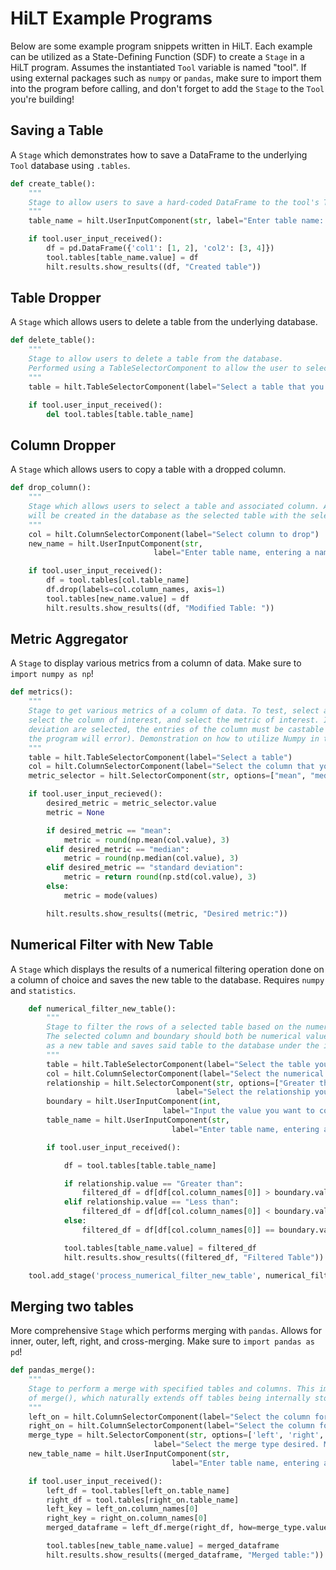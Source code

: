 # HiLT Example Programs
Below are some example program snippets written in HiLT. Each example can be utilized as a State-Defining Function (SDF) to create a `Stage` in a HiLT program. Assumes the instantiated `Tool` variable is named "tool". If using external packages such as `numpy` or `pandas`, make sure to import them into the program before calling, and don't forget to add the `Stage` to the `Tool` you're building!

## Saving a Table

A `Stage` which demonstrates how to save a DataFrame to the underlying `Tool` database using `.tables`.

```python
def create_table():
    """
    Stage to allow users to save a hard-coded DataFrame to the tool's Tables with a user-inputted name.
    """
    table_name = hilt.UserInputComponent(str, label="Enter table name: ")

    if tool.user_input_received():
        df = pd.DataFrame({'col1': [1, 2], 'col2': [3, 4]})
        tool.tables[table_name.value] = df
        hilt.results.show_results((df, "Created table"))
```

## Table Dropper

A `Stage` which allows users to delete a table from the underlying database.

```python
def delete_table():
    """
    Stage to allow users to delete a table from the database.
    Performed using a TableSelectorComponent to allow the user to select the table of interest.
    """
    table = hilt.TableSelectorComponent(label="Select a table that you want to delete from the database.")

    if tool.user_input_received():
        del tool.tables[table.table_name]
```

## Column Dropper

A `Stage` which allows users to copy a table with a dropped column.

```python
def drop_column():
    """
    Stage which allows users to select a table and associated column. A new table with the inputted name
    will be created in the database as the selected table with the selected column dropped.
    """
    col = hilt.ColumnSelectorComponent(label="Select column to drop")
    new_name = hilt.UserInputComponent(str,
                                label="Enter table name, entering a name that already exists will REWRITE the original table.")

    if tool.user_input_received():
        df = tool.tables[col.table_name]
        df.drop(labels=col.column_names, axis=1)
        tool.tables[new_name.value] = df
        hilt.results.show_results((df, "Modified Table: "))
```


## Metric Aggregator

A `Stage` to display various metrics from a column of data. Make sure to `import numpy as np`!

```python
def metrics():
    """
    Stage to get various metrics of a column of data. To test, select a table in the database,
    select the column of interest, and select the metric of interest. If mean, median, or standard
    deviation are selected, the entries of the column must be castable to integers (otherwise 
    the program will error). Demonstration on how to utilize Numpy in the context of a HiLT program.
    """
    table = hilt.TableSelectorComponent(label="Select a table")
    col = hilt.ColumnSelectorComponent(label="Select the column that you want your metric on")
    metric_selector = hilt.SelectorComponent(str, options=["mean", "median", "mode", "standard deviation"], label="Select the metric you want to see! Mean, median, and standard deviation only work for numerical data.")

    if tool.user_input_recieved():
        desired_metric = metric_selector.value
        metric = None

        if desired_metric == "mean":
            metric = round(np.mean(col.value), 3)
        elif desired_metric == "median":
            metric = round(np.median(col.value), 3)
        elif desired_metric == "standard deviation":
            metric = return round(np.std(col.value), 3)
        else:
            metric = mode(values)

        hilt.results.show_results((metric, "Desired metric:"))
```

## Numerical Filter with New Table 

A `Stage` which displays the results of a numerical filtering operation done on a column of choice and saves the new table to the database. Requires `numpy` and `statistics`. 

```python
    def numerical_filter_new_table():
        """
        Stage to filter the rows of a selected table based on the numerical values in the selected column.
        The selected column and boundary should both be numerical values. The Stage displays the results
        as a new table and saves said table to the database under the inputted table_name.
        """
        table = hilt.TableSelectorComponent(label="Select the table you want to filter")
        col = hilt.ColumnSelectorComponent(label="Select the numerical column to filter on")
        relationship = hilt.SelectorComponent(str, options=["Greater than", "Less than", "Equal to"],
                                     label="Select the relationship you want to filter on")
        boundary = hilt.UserInputComponent(int,
                                  label="Input the value you want to compare the values of your selected column to")
        table_name = hilt.UserInputComponent(str,
                                    label="Enter table name, entering a name that already exists will REWRITE the original table with newly merged table.")

        if tool.user_input_received():

            df = tool.tables[table.table_name]

            if relationship.value == "Greater than":
                filtered_df = df[df[col.column_names[0]] > boundary.value]
            elif relationship.value == "Less than":
                filtered_df = df[df[col.column_names[0]] < boundary.value]
            else:
                filtered_df = df[df[col.column_names[0]] == boundary.value]

            tool.tables[table_name.value] = filtered_df
            hilt.results.show_results((filtered_df, "Filtered Table"))

    tool.add_stage('process_numerical_filter_new_table', numerical_filter_new_table)
```

## Merging two tables

More comprehensive `Stage` which performs merging with `pandas`. Allows for inner, outer, left, right, and cross-merging. Make sure to `import pandas as pd`!

```python
def pandas_merge():
    """
    Stage to perform a merge with specified tables and columns. This implementation utilizes Panda's implementation
    of merge(), which naturally extends off tables being internally stored as DataFrames in HiLT.
    """
    left_on = hilt.ColumnSelectorComponent(label="Select the column for the left table to merge on, expects merge keys to be unique (implementation only merges on one column)")
    right_on = hilt.ColumnSelectorComponent(label="Select the column for the right table to merge on (implementation only merges on one column)")
    merge_type = hilt.SelectorComponent(str, options=['left', 'right', 'outer', 'inner', 'cross'],
                                label="Select the merge type desired. Missing values will be reported as \"None\" in the merged table.")
    new_table_name = hilt.UserInputComponent(str,
                                    label="Enter table name, entering a name that already exists will REWRITE the original table with newly merged table.")

    if tool.user_input_received():
        left_df = tool.tables[left_on.table_name]
        right_df = tool.tables[right_on.table_name]
        left_key = left_on.column_names[0]
        right_key = right_on.column_names[0]
        merged_dataframe = left_df.merge(right_df, how=merge_type.value, left_on=left_key, right_on=right_key)

        tool.tables[new_table_name.value] = merged_dataframe
        hilt.results.show_results((merged_dataframe, "Merged table:"))
```

